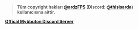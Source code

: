 > **Tüm copyright hakları [@ardzFPS](https://github.com/ardzFPS) (Discord: [@thisisarda](https://discord.com/user/711886425557041172)) kullanıcısına aittir.**



**[Offical Mybbuton Discord Server](https://discord.gg/qmZsGvMP46)**
